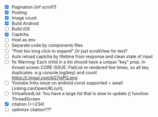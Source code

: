 * [x] Pagination (inf scroll?)
* [x] Posting
* [x] Image count
* [x] Build Android
* [ ] Build iOS
* [x] Captcha
* [ ] Host as env
* [ ] Separate code by components files
* [ ] "Post too long click to expand" Or just scrollView for text?
* [ ] Auto reload captcha by lifetime from response and clean state of input
* [ ] fix Warning: Each child in a list should have a unique "key" prop. In thread screen CORE ISSUE: FlatList re
  rendered few times, so all key duplicates. e.g console.log(key) and count https://i.imgur.com/kG7jgPQ.png
* [ ] Youtube links issue on android const supported = await Linking.canOpenURL(url);
* [ ] VirtualizedList: You have a large list that is slow to update () function ThreadScreen
* [x] citation (>>234)
* [ ] optimize citation???
